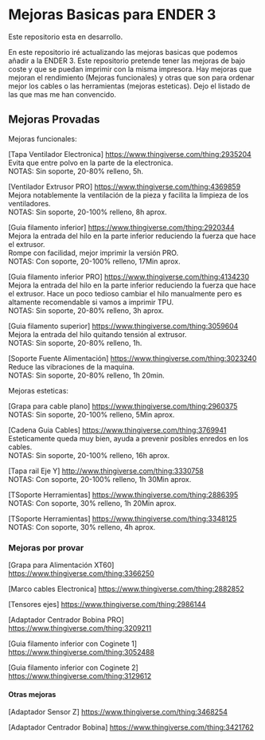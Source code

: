 # Mejoras Basicas para ENDER 3

Este repositorio esta en desarrollo.

En este repositorio iré actualizando las mejoras basicas que podemos añadir a la ENDER 3. Este repositorio pretende tener las mejoras de bajo coste y que se puedan imprimir con la misma impresora. Hay mejoras que mejoran el rendimiento (Mejoras funcionales) y otras que son para ordenar mejor los cables o las herramientas (mejoras esteticas). Dejo el listado de las que mas me han convencido.

## Mejoras Provadas  

Mejoras funcionales:  

[Tapa Ventilador Electronica] https://www.thingiverse.com/thing:2935204   
Evita que entre polvo en la parte de la electronica.  
NOTAS: Sin soporte, 20-80% relleno, 5h.  

[Ventilador Extrusor PRO] https://www.thingiverse.com/thing:4369859    
Mejora notablemente la ventilación de la pieza y facilita la limpieza de los ventiladores.  
NOTAS: Sin soporte, 20-100% relleno, 8h aprox.  

[Guia filamento inferior] https://www.thingiverse.com/thing:2920344    
Mejora la entrada del hilo en la parte inferior reduciendo la fuerza que hace el extrusor.   
Rompe con facilidad, mejor imprimir la versión PRO.      
NOTAS: Con soporte, 20-100% relleno, 17Min aprox.  

[Guia filamento inferior PRO] https://www.thingiverse.com/thing:4134230    
Mejora la entrada del hilo en la parte inferior reduciendo la fuerza que hace el extrusor. 
Hace un poco tedioso cambiar el hilo manualmente pero es altamente recomendable si vamos a imprimir TPU.  
NOTAS: Sin soporte, 20-80% relleno, 3h aprox.  

[Guia filamento superior] https://www.thingiverse.com/thing:3059604   
Mejora la entrada del hilo quitando tensión al extrusor.  
NOTAS: Sin soporte, 20-80% relleno, 1h. 

[Soporte Fuente Alimentación] https://www.thingiverse.com/thing:3023240    
Reduce las vibraciones de la maquina.  
NOTAS: Sin soporte, 20-80% relleno, 1h 20min.   

Mejoras esteticas:  

[Grapa para cable plano] https://www.thingiverse.com/thing:2960375    
NOTAS: Sin soporte, 20-100% relleno, 5Min aprox.    

[Cadena Guia Cables] https://www.thingiverse.com/thing:3769941  
Esteticamente queda muy bien, ayuda a prevenir posibles enredos en los cables.  
NOTAS: Sin soporte, 20-100% relleno, 16h aprox.   

[Tapa rail Eje Y] http://www.thingiverse.com/thing:3330758   
NOTAS: Con soporte, 20-100% relleno, 1h 30Min aprox.  

[TSoporte Herramientas] https://www.thingiverse.com/thing:2886395    
NOTAS: Con soporte, 30% relleno, 1h 20Min aprox.    

[TSoporte Herramientas] https://www.thingiverse.com/thing:3348125   
NOTAS: Con soporte, 30% relleno, 4h aprox.  


### Mejoras por provar 

[Grapa para Alimentación XT60] https://www.thingiverse.com/thing:3366250     

[Marco cables Electronica] https://www.thingiverse.com/thing:2882852    

[Tensores ejes] https://www.thingiverse.com/thing:2986144    

[Adaptador Centrador Bobina PRO] https://www.thingiverse.com/thing:3209211      

[Guia filamento inferior con Coginete 1] https://www.thingiverse.com/thing:3052488     

[Guia filamento inferior con Coginete 2] https://www.thingiverse.com/thing:3129612    


#### Otras mejoras

[Adaptador Sensor Z] https://www.thingiverse.com/thing:3468254  

[Adaptador Centrador Bobina] https://www.thingiverse.com/thing:3421762   


